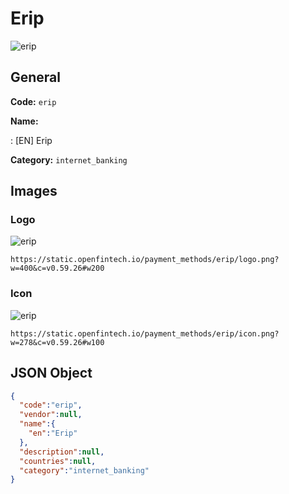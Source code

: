 
# Erip 
![erip](https://static.openfintech.io/payment_methods/erip/logo.png?w=400&c=v0.59.26#w200)  

## General 
**Code:** `erip` 
 
**Name:** 
 
:	[EN] Erip 
 
**Category:** `internet_banking` 
 

## Images 

### Logo 
![erip](https://static.openfintech.io/payment_methods/erip/logo.png?w=400&c=v0.59.26#w200)  

```
https://static.openfintech.io/payment_methods/erip/logo.png?w=400&c=v0.59.26#w200
```  

### Icon 
![erip](https://static.openfintech.io/payment_methods/erip/icon.png?w=278&c=v0.59.26#w100)  

```
https://static.openfintech.io/payment_methods/erip/icon.png?w=278&c=v0.59.26#w100
```  

## JSON Object 

```json
{
  "code":"erip",
  "vendor":null,
  "name":{
    "en":"Erip"
  },
  "description":null,
  "countries":null,
  "category":"internet_banking"
}
```  
